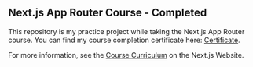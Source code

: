 ## Next.js App Router Course - Completed

This repository is my practice project while taking the Next.js App Router course. You can find my course completion certificate here: [Certificate](https://nextjs.org/learn/certificate?course=dashboard-app&user=109205&certId=dashboard-app-109205-1759821746216).

For more information, see the [Course Curriculum](https://nextjs.org/learn) on the Next.js Website.
